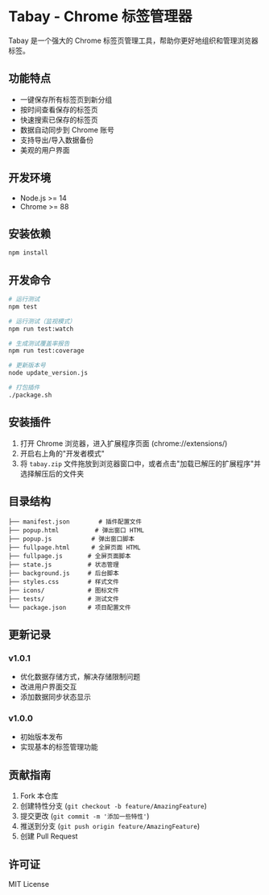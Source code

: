 # Tabay - Chrome 标签管理器

Tabay 是一个强大的 Chrome 标签页管理工具，帮助你更好地组织和管理浏览器标签。

## 功能特点

- 一键保存所有标签页到新分组
- 按时间查看保存的标签页
- 快速搜索已保存的标签页
- 数据自动同步到 Chrome 账号
- 支持导出/导入数据备份
- 美观的用户界面

## 开发环境

- Node.js >= 14
- Chrome >= 88

## 安装依赖

```bash
npm install
```

## 开发命令

```bash
# 运行测试
npm test

# 运行测试（监视模式）
npm run test:watch

# 生成测试覆盖率报告
npm run test:coverage

# 更新版本号
node update_version.js

# 打包插件
./package.sh
```

## 安装插件

1. 打开 Chrome 浏览器，进入扩展程序页面 (chrome://extensions/)
2. 开启右上角的"开发者模式"
3. 将 `tabay.zip` 文件拖放到浏览器窗口中，或者点击"加载已解压的扩展程序"并选择解压后的文件夹

## 目录结构

```
├── manifest.json        # 插件配置文件
├── popup.html          # 弹出窗口 HTML
├── popup.js           # 弹出窗口脚本
├── fullpage.html      # 全屏页面 HTML
├── fullpage.js       # 全屏页面脚本
├── state.js          # 状态管理
├── background.js     # 后台脚本
├── styles.css        # 样式文件
├── icons/            # 图标文件
├── tests/            # 测试文件
└── package.json      # 项目配置文件
```

## 更新记录

### v1.0.1
- 优化数据存储方式，解决存储限制问题
- 改进用户界面交互
- 添加数据同步状态显示

### v1.0.0
- 初始版本发布
- 实现基本的标签管理功能

## 贡献指南

1. Fork 本仓库
2. 创建特性分支 (`git checkout -b feature/AmazingFeature`)
3. 提交更改 (`git commit -m '添加一些特性'`)
4. 推送到分支 (`git push origin feature/AmazingFeature`)
5. 创建 Pull Request

## 许可证

MIT License 